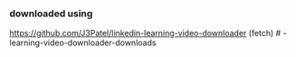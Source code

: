 ### downloaded using
  
https://github.com/J3Patel/linkedin-learning-video-downloader (fetch)
#   - l e a r n i n g - v i d e o - d o w n l o a d e r - d o w n l o a d s  
 